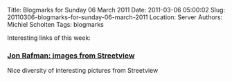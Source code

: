 Title: Blogmarks for Sunday 06 March 2011
Date: 2011-03-06 05:00:02
Slug: 20110306-blogmarks-for-sunday-06-march-2011
Location: Server
Authors: Michiel Scholten
Tags: blogmarks

<p>Interesting links of this week:</p>
<h3><a href="http://9-eyes.com/">Jon Rafman: images from Streetview</a></h3>
<p>Nice diversity of interesting pictures from Streetview</p>
